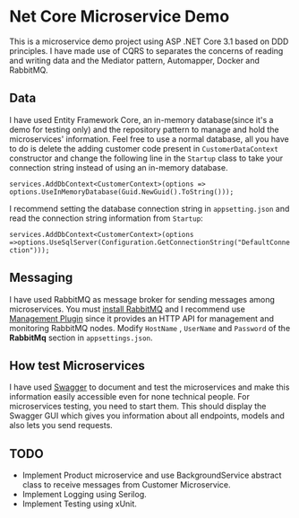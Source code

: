 # Net Core Microservice Demo
This is a microservice demo project using ASP .NET Core 3.1 based on DDD principles. I have made use of CQRS to separates the concerns of reading and writing data and the Mediator pattern, Automapper, Docker and RabbitMQ.

## Data
I have used Entity Framework Core, an in-memory database(since it's a demo for testing only) and the repository pattern to manage and hold the microservices' information. Feel free to use a normal database, all you have to do is delete the adding customer code present in `CustomerDataContext` constructor and change the following line in the `Startup` class to take your connection string instead of using an in-memory database.

```services.AddDbContext<CustomerContext>(options => options.UseInMemoryDatabase(Guid.NewGuid().ToString()));```

I recommend setting the database connection string in `appsetting.json` and read the connection string information from `Startup`:

```services.AddDbContext<CustomerContext>(options =>options.UseSqlServer(Configuration.GetConnectionString("DefaultConnection")));```

## Messaging
I have used RabbitMQ as message broker for sending messages among microservices. You must [install RabbitMQ](https://www.rabbitmq.com/download.html) and I recommend use [Management Plugin](https://www.rabbitmq.com/management.html) since it provides an HTTP API for management and monitoring RabbitMQ nodes. Modify `HostName` , `UserName` and `Password` of the **RabbitMq** section in `appsettings.json`. 

## How test Microservices
I have used [Swagger](https://swagger.io/solutions/api-documentation/) to document and test the microservices and make this information easily accessible even for none technical people. For microservices testing, you need to start them. This should display the Swagger GUI which gives you information about all endpoints, models and also lets you send requests.

## TODO
* Implement Product microservice and use BackgroundService abstract class to receive messages from Customer Microservice. 
* Implement Logging using Serilog.
* Implement Testing using xUnit.


